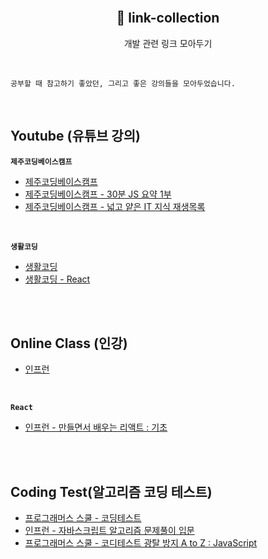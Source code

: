 <br>
<h2 align="center">🔗 link-collection</h2>
<p align="center">개발 관련 링크 모아두기</p>

<br>

```
공부할 때 참고하기 좋았던, 그리고 좋은 강의들을 모아두었습니다.
```

<br>

## Youtube (유튜브 강의)

**`제주코딩베이스캠프`**

- [제주코딩베이스캠프](https://www.youtube.com/@jejucodingcamp)
- [제주코딩베이스캠프 - 30분 JS 요약 1부](https://www.youtube.com/watch?v=5eZUgvaSjXY&list=PLkfUwwo13dlWsZAdz1dFojuuYVbRynuFS)
- [제주코딩베이스캠프 - 넓고 얕은 IT 지식 재생목록](https://www.youtube.com/watch?v=KpTyl6gjsrw&list=PLkfUwwo13dlXSXc3A_uCC1HSL5U-VA7M2&index=1)

<br>

**`생활코딩`**

- [생활코딩](https://www.youtube.com/@coohde)
- [생활코딩 - React](https://www.youtube.com/playlist?list=PLuHgQVnccGMCRv6f8H9K5Xwsdyg4sFSdi)

<br>
<br>

## Online Class (인강)

- [인프런](https://www.inflearn.com/)

<br>

**`React`**

- [인프런 - 만들면서 배우는 리액트 : 기초](https://www.inflearn.com/course/만들면서-배우는-리액트-기초)

<br>
<br>

## Coding Test(알고리즘 코딩 테스트)

- [프로그래머스 스쿨 - 코딩테스트](https://school.programmers.co.kr/learn/challenges?order=recent&page=1&levels=0&languages=javascript)
- [인프런 - 자바스크립트 알고리즘 문제풀이 입문](https://www.inflearn.com/course/자바스크립트-알고리즘-문제풀이)
- [프로그래머스 스쿨 - 코디테스트 광탈 방지 A to Z : JavaScript](https://school.programmers.co.kr/learn/courses/13213/13213-코딩테스트-광탈-방지-a-to-z-javascript)
